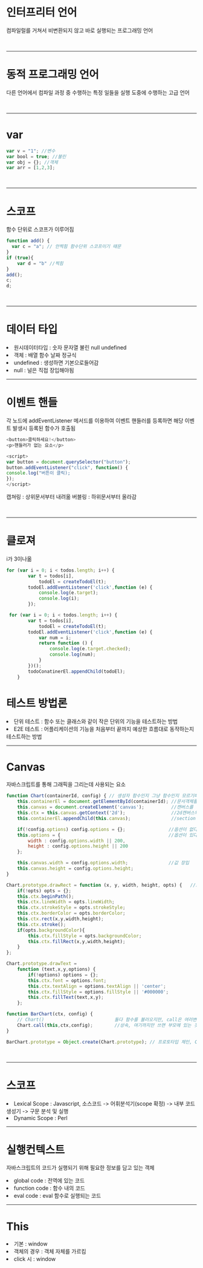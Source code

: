 # 인터프리터 언어

컴파일럴를 거쳐서 비변환되지 않고 바로 실행되는 프로그래밍 언어

<br/>

----

# 동적 프로그래밍 언어 

다른 언어에서 컴파일 과정 중 수행하는 특정 일들을 실행 도중에 수행하는 고급 언어

<br/>

---

# var 

```javascript
var v = "1"; //변수
var bool = true; //불린
var obj = {}; //객체
var arr = [1,2,3];
```

<br/>

---

# 스코프

함수 단위로 스코프가 이루어짐

```javascript
function add() {
  var c = "a"; // 안찍힘 함수단위 스코프이기 때문
}
if (true){
    var d = "b" //찍힘 
}
add();
c;
d;
```

<br/>

---

# 데이터 타입

<li> 원시데이터타입 : 숫자 문자열 불린 null undefined
<li> 객체 : 배열 함수 날짜 정규식 
<li> undefined : 생성하면 기본으로들어감
<li> null : 널은 직접 장입해야됨

<br/>

---

# 이벤트 핸들

각 노드에 addEventListener 메서드를 이용하여 이벤트 핸들러를 등록하면 해당 이벤트 발생시 등록된 함수가 호출됨

```javascript
<button>클릭하세요!</button>
<p>핸들러가 없는 요소</p>

<script>
var button = document.querySelector("button");
button.addEventListener("click", function() {
console.log("버튼이 클릭);
});
</script>
```

캡쳐링 : 상위문서부터 내려옮
버블링 : 하위문서부터 올라감


<br/>

---

# 클로져

i가 3이나옮

```javascript
for (var i = 0; i < todos.length; i++) {
        var t = todos[i],
            todoEl = createTodoEl(t);
        todoEl.addEventListener('click',function (e) {
            console.log(e.target);
            console.log(i);
        });
```

```javascript
 for (var i = 0; i < todos.length; i++) {
        var t = todos[i],
            todoEl = createTodoEl(t);
        todoEl.addEventListener('click',function (e) {
            var num = i;
            return function () {
                console.log(e.target.checked);
                console.log(num);
            }
        })();
        todoConatinerEl.appendChild(todoEl);
    }
```

# 테스트 방법론

<li> 단위 테스트 : 함수 또는 클래스와 같이 작은 단위의 기능을 테스트하는 방법
<li> E2E 테스트 : 어플리케이션의 기능을 처음부터 끝까지 예상한 흐름대로 동작하는지 테스트하는 방법


<br/>

---


# Canvas

자바스크립트를 통해 그래픽을 그리는데 사용되는 요소

```javascript
function Chart(containerId, config) { // 생성자 함수인지 그냥 함수인지 모르기때문에 첫문자를 대문자로 만듬
    this.containerEl = document.getElementById(containerId); //문서객체를 가져옮
    this.canvas = document.createElement('canvas');          //캔버스를 만듬
    this.ctx = this.canvas.getContext('2d');                 //2d캔버스의 컨텍스트를가져옮
    this.containerEl.appendChild(this.canvas);               //section 밑에 캔버를 넣음

    if(!config.options) config.options = {};                //옵션이 없다면 초기화
    this.options = {                                        //옵션이 있다면 장입 없다면 200으로세팅
        width : config.options.width || 200,
        height : config.options.height || 200
    };

    this.canvas.width = config.options.width;               //값 장입
    this.canvas.height = config.options.height;
}

Chart.prototype.drawRect = function (x, y, width, height, opts) {   //프로토타입 선언
    if(!opts) opts = {};
    this.ctx.beginPath();
    this.ctx.lineWidth = opts.lineWidth;
    this.ctx.strokeStyle = opts.strokeStyle;
    this.ctx.borderColor = opts.borderColor;
    this.ctx.rect(x,y,width,height);
    this.ctx.stroke();
    if(opts.backgroundColor){
        this.ctx.fillStyle = opts.backgroundColor;
        this.ctx.fillRect(x,y,width,height);
    }
};

Chart.prototype.drawText =
    function (text,x,y,options) {
        if(!options) options = {};
        this.ctx.font = options.font;
        this.ctx.textAlign = options.textAlign || 'center';
        this.ctx.fillStyle = options.fillStyle || '#000000';
        this.ctx.fillText(text,x,y);
    };

function BarChart(ctx, config) {
    // Chart()                          둘다 함수를 불러오지만, call은 여러변수를 넣을 수 있음
    Chart.call(this,ctx,config);        //상속, 여기까지만 쓰면 부모에 있는 것만 가져옮.
}

BarChart.prototype = Object.create(Chart.prototype); // 프로토타입 체인, Chart의 프로토타입에 있는 것들을 가져옮.

```
<br/>

---

# 스코프

<li> Lexical Scope : Javascript,  소스코드 -> 어휘분석기(scope 확정) -> 내부 코드 생성기 -> 구문 분석 및 실행
<li> Dynamic Scope : Perl

<br/>

---

# 실행컨텍스트

자바스크립트의 코드가 실행되기 위해 필요한 정보를 담고 있는 객체

<li> global code : 전역에 있는 코드
<li> function code : 함수 내의 코드
<li> eval code : eval 함수로 실행되는 코드 

<br/>

---

# This

<li> 기본 : window
<li> 객체의 경우 : 객체 자체를 가르킴
<li> click 시 : window
